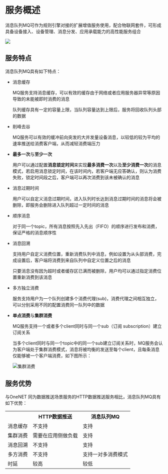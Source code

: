 # 服务概述

消息队列MQ可作为规则引擎对接的扩展增值服务使用，配合物联网套件，可形成具备设备接入、设备管理、消息分发、应用承载能力的高性能服务组合

![](/images/mq/产品使用说明.jpg)

## 服务特点
消息队列MQ具有如下特点：

- 消息缓存

    MQ服务支持消息缓存，可以有效的缓存由于网络或者应用服务器异常等原因导致的未能被即时消费的消息

    队列缓存具有一定的容量上限，当队列容量达到上限后，服务将回收队列头部的数据

- 削峰去谷
    
    MQ服务可以有效的缓冲前向突发的大并发量设备消息，以较低的较为平均的速率推送给消费客户端，从而减轻消费端压力

- **最多一次**与**至少一次**

    用户可以通过配置**消息锁定时间**来实现**最多消费一次**以及**至少消费一次**的消息模式，若启用消息锁定时间，在该时间内，若客户端无应答确认，则认为消费失败，锁定时间段之后，客户端可以再次消费到该未被确认的消息

- 消息过期时间

    用户可以自定义消息过期时间，进入队列时长达到消息过期时间的消息将会被删除，即服务会删除进入队列超过一定时间的消息

- 顺序消息

    对于同一个topic，所有消息按照先入先出（FIFO）的顺序进行发布和消费，保证严格的消息顺序性

- 消息回溯

    支持用户自定义消费位置，重新消费队列中消息，例如设置为从头部消费，完成设置后，客户端将消费到来自队列中自定义位置之后的消息
    
    只要消息没有因为超时或者缓存区已满而被删除，用户均可以通过指定消费位置重新消费到该消息

- 多方独立消费

    服务支持用户为一个队列创建多个消费代理(sub)，消费代理之间相互独立，可以分别采用不同的配置消费同一队列中的数据

- **单点消费**与**集群消费**

    MQ服务支持一个或者多个client同时与同一个sub（订阅 subscription）建立订阅关系

    当多个client同时与同一个topic中的同一个sub建立订阅关系时，MQ服务会认为客户端处于集群消费模式，消息将被均衡的发送至每个client，且每条消息仅能够被一个客户端消费，如下图所示：
    
    ![集群消费](/images/mq/单点消费与集群消费.png)


## 服务优势

与OneNET 同为数据推送场景服务的HTTP数据推送服务相比，消息队列MQ具有如下优势：

<table>
<tr><th width="20%"></th><th>HTTP数据推送</th><th>消息队列MQ</th></tr>
<tr><td>消息缓存</td><td>不支持</td><td>支持</td></tr>
<tr><td>集群消费</td><td>需要在应用侧做负载</td><td>支持</td></tr>
<tr><td>消息回溯</td><td>不支持</td><td>支持</td></tr>
<tr><td>多方消费</td><td>不支持</td><td>支持一对多消费模式</td></tr>
<tr><td>时延</td><td>较高</td><td>较低</td></tr>
</table>

